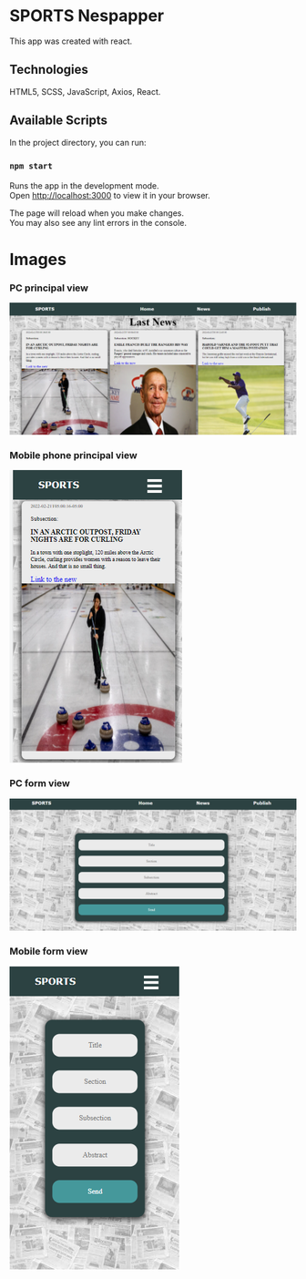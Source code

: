 # SPORTS Nespapper
This app was created with react.

## Technologies
HTML5, SCSS, JavaScript, Axios, React.

## Available Scripts

In the project directory, you can run:

### `npm start`

Runs the app in the development mode.\
Open [http://localhost:3000](http://localhost:3000) to view it in your browser.

The page will reload when you make changes.\
You may also see any lint errors in the console.

# Images


### PC principal view
![foto](./images/ordenador.png)

### Mobile phone principal view
![foto](./images/mobil.png)

### PC form view
![foto](./images/formordenador.png)

### Mobile form view
![foto](./images/formmobil.png)


